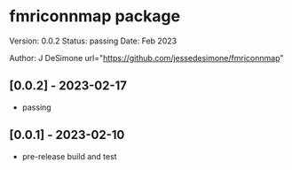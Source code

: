 
fmriconnmap package
==========
Version: 0.0.2
Status: passing
Date: Feb 2023

Author: J DeSimone
url="https://github.com/jessedesimone/fmriconnmap"

## [0.0.2] - 2023-02-17
- passing

## [0.0.1] - 2023-02-10
- pre-release build and test